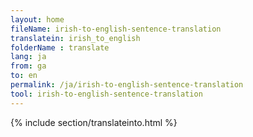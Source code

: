 ```yaml
---
layout: home
fileName: irish-to-english-sentence-translation
translatein: irish_to_english
folderName : translate
lang: ja
from: ga
to: en
permalink: /ja/irish-to-english-sentence-translation
tool: irish-to-english-sentence-translation
---
```

{% include section/translateinto.html %}